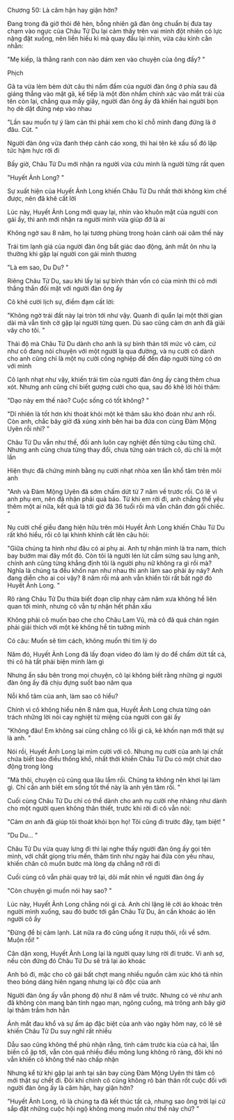 




Chương 50: Là căm hận hay giận hờn?

Đang trong đà giở thói đê hèn, bỗng nhiên gã đàn ông chuẩn bị đưa tay chạm vào ngực của Châu Tử Du lại cảm thấy trên vai mình đột nhiên có lực nặng đặt xuống, nên liền hiếu kì mà quay đầu lại nhìn, vừa cáu kỉnh cằn nhằn:

"Mẹ kiếp, là thằng ranh con nào dám xen vào chuyện của ông đấy? "

Phịch

Gã ta vừa lèm bèm dứt câu thì nắm đấm của người đàn ông ở phía sau đã giáng thẳng vào mặt gã, kế tiếp là một đòn nhắm chính xác vào mắt trái của tên còn lại, chẳng qua mấy giây, người đàn ông ấy đã khiến hai người bọn họ dè dặt đứng nép vào nhau

"Lần sau muốn tự ý làm càn thì phải xem cho kĩ chỗ mình đang đứng là ở đâu. Cút. "

Người đàn ông vừa đanh thép cảnh cáo xong, thì hai tên kẻ xấu số đó lập tức hậm hực rời đi

Bấy giờ, Châu Tử Du mới nhận ra người vừa cứu mình là người từng rất quen

"Huyết Ảnh Long? "

Sự xuất hiện của Huyết Ảnh Long khiến Châu Tử Du nhất thời không kìm chế được, nên đã khẽ cất lời

Lúc này, Huyết Ảnh Long mới quay lại, nhìn vào khuôn mặt của người con gái ấy, thì anh mới nhận ra người mình vừa giúp đỡ là ai


Không ngờ sau 8 năm, họ lại tương phùng trong hoàn cảnh oái oăm thế này

Trái tim lạnh giá của người đàn ông bất giác dao động, ánh mắt ôn nhu lạ thường khi gặp lại người con gái mình thương

"Là em sao, Du Du? "

Riêng Châu Tử Du, sau khi lấy lại sự bình thản vốn có của mình thì cô mới thẳng thắn đối mặt với người đàn ông ấy

Cô khẽ cười lịch sự, điềm đạm cất lời:

"Không ngờ trái đất này lại tròn tới như vậy. Quanh đi quẩn lại một thời gian dài mà vẫn tình cờ gặp lại người từng quen. Dù sao cũng cảm ơn anh đã giải vây cho tôi. "

Thái độ mà Châu Tử Du dành cho anh là sự bình thản tới mức vô cảm, cứ như cô đang nói chuyện với một người lạ qua đường, và nụ cười cô dành cho anh cũng chỉ là một nụ cười công nghiệp để đền đáp người từng có ơn với mình

Cô lạnh nhạt như vậy, khiến trái tim của người đàn ông ấy càng thêm chua xót. Nhưng anh cũng chỉ biết gượng cười cho qua, sau đó khẽ lời hỏi thăm:

"Dạo này em thế nào? Cuộc sống có tốt không? "

"Dĩ nhiên là tốt hơn khi thoát khỏi một kẻ thâm sâu khó đoán như anh rồi. Còn anh, chắc bây giờ đã xúng xính bên hai ba đứa con cùng Đàm Mộng Uyên rồi nhỉ? "

Châu Tử Du vẫn như thế, đối anh luôn cay nghiệt đến từng câu từng chữ. Nhưng anh cũng chưa từng thay đổi, chưa từng oán trách cô, dù chỉ là một lần

Hiện thực đã chứng minh bằng nụ cười nhạt nhòa xen lẫn khổ tâm trên môi anh

"Anh và Đàm Mộng Uyên đã sớm chấm dứt từ 7 năm về trước rồi. Có lẽ vì anh phụ em, nên đã nhận phải quả báo. Từ khi em rời đi, anh chẳng thể yêu thêm một ai nữa, kết quả là tới giờ đã 36 tuổi rồi mà vẫn chăn đơn gối chiếc. "

Nụ cười chế giễu đang hiện hữu trên môi Huyết Ảnh Long khiến Châu Tử Du rất khó hiểu, rồi cô lại khinh khỉnh cất lên câu hỏi:

"Giữa chúng ta hình như đâu có ai phụ ai. Anh tự nhận mình là tra nam, thích bay bướm mai đây mốt đó. Còn tôi là người lén lút cắm sừng sau lưng anh, chính anh cũng từng khẳng định tôi là người phụ nữ không ra gì rồi mà? Nghĩa là chúng ta đều khốn nạn như nhau thì anh làm sao phải áy náy? Anh đang diễn cho ai coi vậy? 8 năm rồi mà anh vẫn khiến tôi rất bất ngờ đó Huyết Ảnh Long. "


Rõ ràng Châu Tử Du thừa biết đoạn clip nhạy cảm năm xưa không hề liên quan tới mình, nhưng cô vẫn tự nhận hết phần xấu

Không phải cô muốn bao che cho Châu Lam Vũ, mà cô đã quá chán ngán phải giải thích với một kẻ không hề tin tưởng mình

Có câu: Muốn sẽ tìm cách, không muốn thì tìm lý do

Năm đó, Huyết Ảnh Long đã lấy đoạn video đó làm lý do để chấm dứt tất cả, thì cô hà tất phải biện minh làm gì

Nhưng ẩn sâu bên trong mọi chuyện, cô lại không biết rằng những gì người đàn ông ấy đã chịu đựng suốt bao năm qua

Nỗi khổ tâm của anh, làm sao cô hiểu?

Chính vì cô không hiểu nên 8 năm qua, Huyết Ảnh Long chưa từng oán trách những lời nói cay nghiệt từ miệng của người con gái ấy

"Không đâu! Em không sai cũng chẳng có lỗi gì cả, kẻ khốn nạn mới thật sự là anh. "

Nói rồi, Huyết Ảnh Long lại mỉm cười với cô. Nhưng nụ cười của anh lại chất chứa biết bao điều thống khổ, nhất thời khiến Châu Tử Du có một chút dao động trong lòng

"Mà thôi, chuyện cũ cũng qua lâu lắm rồi. Chúng ta không nên khơi lại làm gì. Chỉ cần anh biết em sống tốt thế này là anh yên tâm rồi. "

Cuối cùng Châu Tử Du chỉ có thể dành cho anh nụ cười nhẹ nhàng như dành cho một người quen không thân thiết, trước khi rời đi cô vẫn nói:

"Cảm ơn anh đã giúp tôi thoát khỏi bọn họ! Tôi cũng đi trước đây, tạm biệt! "

"Du Du... "

Châu Tử Du vừa quay lưng đi thì lại nghe thấy người đàn ông ấy gọi tên mình, với chất giọng trìu mến, thâm tình như ngày hai đứa còn yêu nhau, khiến chân cô muốn bước mà lòng dạ chẳng nỡ rời đi

Cuối cùng cô vẫn phải quay trở lại, dõi mắt nhìn về người đàn ông ấy


"Còn chuyện gì muốn nói hay sao? "

Lúc này, Huyết Ảnh Long chẳng nói gì cả. Anh chỉ lặng lẽ cởi áo khoác trên người mình xuống, sau đó bước tới gần Châu Tử Du, ân cần khoác áo lên người cô ấy

"Đừng để bị cảm lạnh. Lát nữa ra đó cũng uống ít rượu thôi, rồi về sớm. Muộn rồi! "

Căn dặn xong, Huyết Ảnh Long lại là người quay lưng rời đi trước. Vì anh sợ, nếu còn đứng đó Châu Tử Du sẽ trả lại áo khoác

Anh bỏ đi, mặc cho cô gái bất chợt mang nhiều nguồn cảm xúc khó tả nhìn theo bóng dáng hiên ngang nhưng lại cô độc của anh

Người đàn ông ấy vẫn phong độ như 8 năm về trước. Nhưng có vẻ như anh đã không còn mang bản tính ngạo mạn, ngông cuồng, mà trông anh bây giờ lại thâm trầm hơn hẳn

Ánh mắt đau khổ và sự ấm áp đặc biệt của anh vào ngày hôm nay, có lẽ sẽ khiến Châu Tử Du suy nghĩ rất nhiều

Dẫu sao cũng không thể phủ nhận rằng, tình cảm trước kia của cả hai, lẫn biến cố ập tới, vẫn còn quá nhiều điều mông lung không rõ ràng, đôi khi nó vẫn khiến cô không thể nào chấp nhận

Nhưng kể từ khi gặp lại anh tại sân bay cùng Đàm Mộng Uyên thì tâm cô mới thật sự chết đi. Đôi khi chính cô cũng không rõ bản thân rốt cuộc đối với người đàn ông ấy là căm hận, hay giận hờn?

"Huyết Ảnh Long, rõ là chúng ta đã kết thúc tất cả, nhưng sao ông trời lại cứ sắp đặt những cuộc hội ngộ không mong muốn như thế này chứ? "




